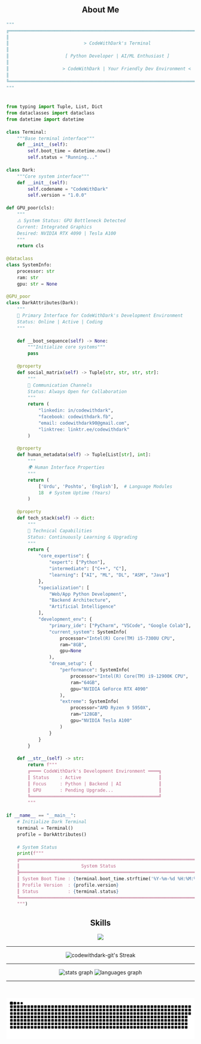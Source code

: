 <h2 align="center">About Me </h2>

```python
"""
╔══════════════════════════════════════════════════════════════════════════════════╗
║                                                                                  ║
║                            > CodeWithDark's Terminal                             ║
║                                                                                  ║
║                     [ Python Developer | AI/ML Enthusiast ]                      ║
║                                                                                  ║
║                    > CodeWithDark | Your Friendly Dev Environment <              ║
║                                                                                  ║
╚══════════════════════════════════════════════════════════════════════════════════╝
"""


from typing import Tuple, List, Dict
from dataclasses import dataclass
from datetime import datetime

class Terminal:
    """Base terminal interface"""
    def __init__(self):
        self.boot_time = datetime.now()
        self.status = "Running..."

class Dark:
    """Core system interface"""
    def __init__(self):
        self.codename = "CodeWithDark"
        self.version = "1.0.0"

def GPU_poor(cls):
    """
    ⚠️ System Status: GPU Bottleneck Detected
    Current: Integrated Graphics
    Desired: NVIDIA RTX 4090 | Tesla A100
    """
    return cls

@dataclass
class SystemInfo:
    processor: str
    ram: str
    gpu: str = None

@GPU_poor
class DarkAttributes(Dark):
    """
    🎯 Primary Interface for CodeWithDark's Development Environment
    Status: Online | Active | Coding
    """
    
    def __boot_sequence(self) -> None:
        """Initialize core systems"""
        pass

    @property
    def social_matrix(self) -> Tuple[str, str, str, str]:
        """
        💫 Communication Channels
        Status: Always Open for Collaboration
        """
        return (
            "linkedin: in/codewithdark",
            "facebook: codewithdark.fb",
            "email: codewithdark90@gmail.com",
            "linktree: linktr.ee/codewithdark"
        )

    @property
    def human_metadata(self) -> Tuple[List[str], int]:
        """
        🌍 Human Interface Properties
        """
        return (
            ['Urdu', 'Poshto', 'English'],  # Language Modules
            18  # System Uptime (Years)
        )

    @property
    def tech_stack(self) -> dict:
        """
        🚀 Technical Capabilities
        Status: Continuously Learning & Upgrading
        """
        return {
            "core_expertise": {
                "expert": ["Python"],
                "intermediate": ["C++", "C"],
                "learning": ["AI", "ML", "DL", "ASM", "Java"]
            },
            "specialization": [
                "Web/App Python Development",
                "Backend Architecture",
                "Artificial Intelligence"
            ],
            "development_env": {
                "primary_ide": ["PyCharm", "VSCode", "Google Colab"],
                "current_system": SystemInfo(
                    processor="Intel(R) Core(TM) i5-7300U CPU",
                    ram="8GB",
                    gpu=None
                ),
                "dream_setup": {
                    "performance": SystemInfo(
                        processor="Intel(R) Core(TM) i9-12900K CPU",
                        ram="64GB",
                        gpu="NVIDIA GeForce RTX 4090"
                    ),
                    "extreme": SystemInfo(
                        processor="AMD Ryzen 9 5950X",
                        ram="128GB",
                        gpu="NVIDIA Tesla A100"
                    )
                }
            }
        }

    def __str__(self) -> str:
        return f"""
        ╔════ CodeWithDark's Development Environment ════╗
        ║ Status    : Active                             ║
        ║ Focus     : Python | Backend | AI              ║
        ║ GPU       : Pending Upgrade...                 ║
        ╚════════════════════════════════════════════════╝
        """

if __name__ == "__main__":
    # Initialize Dark Terminal
    terminal = Terminal()
    profile = DarkAttributes()
    
    # System Status
    print(f"""
    ╔═════════════════════════════════════════════════════════════════════════╗
    ║                       System Status                                     ║
    ╠═════════════════════════════════════════════════════════════════════════╣
    ║ System Boot Time : {terminal.boot_time.strftime('%Y-%m-%d %H:%M:%S')}   ║
    ║ Profile Version  : {profile.version}                                    ║
    ║ Status           : {terminal.status}                                    ║
    ╚═════════════════════════════════════════════════════════════════════════╝
    """)

```

<h2 align="center">Skills </h2>

<p align="center">
  <a href="https://skillicons.dev">
    <img src="https://skillicons.dev/icons?i=python,pycharm,visualstudio,vscode,replit,docker,kubernetes,gitlab,github,git,anaconda,pytorch,tensorflow,sklearn,opencv,flask,fastapi,selenium,c,cpp,css,html" />
  </a>
</p>

---

<div align="center";>
    <img
        src="https://github-readme-streak-stats.herokuapp.com/?user=codewithdark-git&theme=transparent&hide_border=true" 
        alt="codewithdark-git's Streak" 
    />
</div>

---


<div align="center">
  <img src="https://github-readme-stats.vercel.app/api?username=codewithdark-git&hide_title=false&hide_rank=false&show_icons=true&include_all_commits=true&count_private=true&disable_animations=false&theme=transparent&hide_border=false" height="150" alt="stats graph"  />
  <img src="https://github-readme-stats.vercel.app/api/top-langs?username=codewithdark-git&locale=en&hide_title=false&layout=compact&card_width=320&langs_count=5&theme=transparent" height="150" alt="languages graph"  />
</div>
 
---

<div id="header" align="center">
  <img src="https://komarev.com/ghpvc/?username=codewithdark-git&style=for-the-badge&color=orange" alt=""/>
</div>


<p align="center">
 <img width="1000" src="assets/github-snake.svg" alt="snake"/>
</p>


